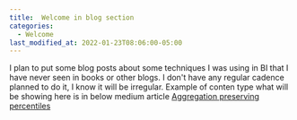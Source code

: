 ```yaml
---
title:  Welcome in blog section
categories: 
  - Welcome
last_modified_at: 2022-01-23T08:06:00-05:00
---
```


I plan to put some blog posts about some techniques  I was using in BI that I have never seen in books or other blogs.
I don't have any regular cadence planned to do it, I know it will be irregular. 
Example of conten type what will be showing here is in below medium article
[Aggregation preserving percentiles](https://medium.com/@bubelarek/aggregation-preserving-percentiles-frequency-tables-way-to-enable-accurate-median-and-percentiles-98c970dac8cc)
